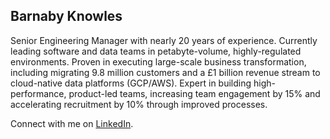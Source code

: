 ## Barnaby Knowles

Senior Engineering Manager with nearly 20 years of experience. Currently leading software and data teams in petabyte-volume, highly-regulated environments. Proven in executing large-scale business transformation, including migrating 9.8 million customers and a £1 billion revenue stream to cloud-native data platforms (GCP/AWS). Expert in building high-performance, product-led teams, increasing team engagement by 15% and accelerating recruitment by 10% through improved processes.

Connect with me on [LinkedIn](https://www.linkedin.com/in/barnabyknowles/).

<!--
**barns101/barns101** is a ✨ _special_ ✨ repository because its `README.md` (this file) appears on your GitHub profile.

Here are some ideas to get you started:

- 🔭 I’m currently working on ...
- 🌱 I’m currently learning ...
- 👯 I’m looking to collaborate on ...
- 🤔 I’m looking for help with ...
- 💬 Ask me about ...
- 📫 How to reach me: ...
- 😄 Pronouns: ...
- ⚡ Fun fact: ...
-->
